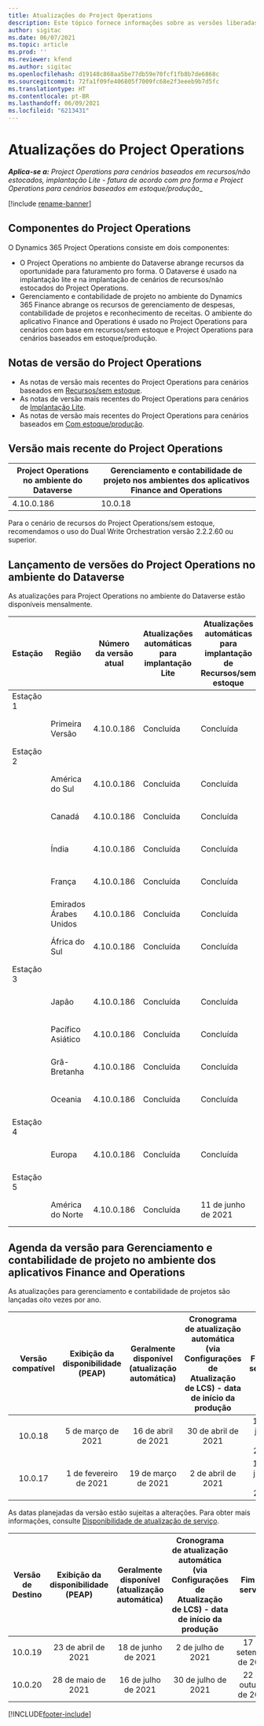 ```yaml
---
title: Atualizações do Project Operations
description: Este tópico fornece informações sobre as versões liberadas do Dynamics 365 Project Operations.
author: sigitac
ms.date: 06/07/2021
ms.topic: article
ms.prod: ''
ms.reviewer: kfend
ms.author: sigitac
ms.openlocfilehash: d19148c868aa5be77db59e70fcf1fb8b7de6868c
ms.sourcegitcommit: 72fa1f09fe406805f7009fc68e2f3eeeb9b7d5fc
ms.translationtype: HT
ms.contentlocale: pt-BR
ms.lasthandoff: 06/09/2021
ms.locfileid: "6213431"
---
```

# <a name="project-operations-updates"></a>Atualizações do Project Operations

_**Aplica-se a:** Project Operations para cenários baseados em recursos/não estocados, implantação Lite - fatura de acordo com pro forma e Project Operations para cenários baseados em estoque/produção__

[!include [rename-banner](~/includes/cc-data-platform-banner.md)]

## <a name="project-operations-components"></a>Componentes do Project Operations

O Dynamics 365 Project Operations consiste em dois componentes:

- O Project Operations no ambiente do Dataverse abrange recursos da oportunidade para faturamento pro forma. O Dataverse é usado na implantação lite e na implantação de cenários de recursos/não estocados do Project Operations.
- Gerenciamento e contabilidade de projeto no ambiente do Dynamics 365 Finance abrange os recursos de gerenciamento de despesas, contabilidade de projetos e reconhecimento de receitas. O ambiente do aplicativo Finance and Operations é usado no Project Operations para cenários com base em recursos/sem estoque e Project Operations para cenários baseados em estoque/produção.

## <a name="project-operations-release-notes"></a>Notas de versão do Project Operations
- As notas de versão mais recentes do Project Operations para cenários baseados em [Recursos/sem estoque](whats-new-may-2021-resource-based.md).
- As notas de versão mais recentes do Project Operations para cenários de [Implantação Lite](../pro/whats-new/whats-new-may-2021-lite.md).
- As notas de versão mais recentes do Project Operations para cenários baseados em [Com estoque/produção](../prod-pma/whats-new/whats-new-apr-2021-stocked.md).

## <a name="project-operations-latest-version"></a>Versão mais recente do Project Operations

| Project Operations no ambiente do Dataverse | Gerenciamento e contabilidade de projeto nos ambientes dos aplicativos Finance and Operations | 
| --- | --- |
| 4.10.0.186 | 10.0.18 |

Para o cenário de recursos do Project Operations/sem estoque, recomendamos o uso do Dual Write Orchestration versão 2.2.2.60 ou superior.

## <a name="release-schedule-for-project-operations-on-dataverse-environment"></a>Lançamento de versões do Project Operations no ambiente do Dataverse

As atualizações para Project Operations no ambiente do Dataverse estão disponíveis mensalmente. 

| Estação | Região | Número da versão atual | Atualizações automáticas para implantação Lite | Atualizações automáticas para implantação de Recursos/sem estoque | Número da próxima versão | Próxima versão disponível ao público |
|-----------|-----------------------|-----------------|--------------|---------------------|---------------------|---------------------|
| Estação 1 |   &nbsp;              |    &nbsp;       | &nbsp;       |      &nbsp;         |      &nbsp;         |      &nbsp;         |
|   &nbsp;  | Primeira Versão         |  4.10.0.186     | Concluída     | Concluída            | TBD                 | 28 de maio de 2021           |
| Estação 2 |   &nbsp;              |    &nbsp;       | &nbsp;       |      &nbsp;         |      &nbsp;         |      &nbsp;         |
|   &nbsp;  | América do Sul         |  4.10.0.186     | Concluída     | Concluída            | TBD                 | 28 de maio de 2021           |
|    &nbsp; | Canadá                |  4.10.0.186     | Concluída     | Concluída            | TBD                 | 28 de maio de 2021           |
|   &nbsp;  | Índia                 |  4.10.0.186     | Concluída     | Concluída            | TBD                 | 28 de maio de 2021           |
|   &nbsp;  | França                |  4.10.0.186     | Concluída     | Concluída            | TBD                 | 28 de maio de 2021           |
|   &nbsp;  | Emirados Árabes Unidos  |  4.10.0.186     | Concluída     | Concluída            | TBD                 | 28 de maio de 2021           |
|   &nbsp;  | África do Sul          |  4.10.0.186     | Concluída     | Concluída            | TBD                 | 28 de maio de 2021           |
| Estação 3 |      &nbsp;           |     &nbsp;      |     &nbsp;   |      &nbsp;         |      &nbsp;         |      &nbsp;         |
|   &nbsp;  | Japão                 |  4.10.0.186     | Concluída     | Concluída            | TBD                 | 04 de junho de 2021          |
|   &nbsp;  | Pacífico Asiático          |  4.10.0.186     | Concluída     | Concluída            | TBD                 | 04 de junho de 2021          |
|   &nbsp;  | Grã-Bretanha         |  4.10.0.186     | Concluída     | Concluída            | TBD                 | 04 de junho de 2021          |
|   &nbsp;  | Oceania               |  4.10.0.186     | Concluída     | Concluída            | TBD                 | 04 de junho de 2021          |
| Estação 4 |     &nbsp;            |     &nbsp;      |     &nbsp;   |      &nbsp;         |      &nbsp;         |      &nbsp;         |
|   &nbsp;  | Europa                |  4.10.0.186     | Concluída     | Concluída            | TBD                 | 11 de junho de 2021          |
| Estação 5 |     &nbsp;            |     &nbsp;      |     &nbsp;   |      &nbsp;         |      &nbsp;         |      &nbsp;         |
|   &nbsp;  | América do Norte         |  4.10.0.186     | Concluída     | 11 de junho de 2021          | TBD                 | 18 de junho de 2021          |

## <a name="release-schedule-for-project-management-and-accounting-in-the-finance-and-operations-apps-environment"></a>Agenda da versão para Gerenciamento e contabilidade de projeto no ambiente dos aplicativos Finance and Operations

As atualizações para gerenciamento e contabilidade de projetos são lançadas oito vezes por ano.

|          Versão compatível          | Exibição da disponibilidade (PEAP) | Geralmente disponível (atualização automática) | Cronograma de atualização automática (via Configurações de Atualização de LCS) - data de início da produção |   Fim do serviço   |
|:-------------------------:|:---------------------------:|:---------------------------------:|:--------------------------------------------------------------------:|:------------------:|
|          10.0.18          |        5 de março de 2021        |           16 de abril de 2021          |                            30 de abril de 2021                            |    16 de julho de 2021   |
|          10.0.17          |       1 de fevereiro de 2021      |           19 de março de 2021          |                             2 de abril de 2021                            |    11 de junho de 2021   |

As datas planejadas da versão estão sujeitas a alterações. Para obter mais informações, consulte [Disponibilidade de atualização de serviço](/dynamics365/fin-ops-core/fin-ops/get-started/public-preview-releases?toc=%2fdynamics365%2ffinance%2ftoc.json).

|          Versão de Destino          | Exibição da disponibilidade (PEAP) | Geralmente disponível (atualização automática) | Cronograma de atualização automática (via Configurações de Atualização de LCS) - data de início da produção |   Fim do serviço   |
|:-------------------------:|:---------------------------:|:---------------------------------:|:--------------------------------------------------------------------:|:------------------:|
|          10.0.19          |        23 de abril de 2021       |            18 de junho de 2021           |                             2 de julho de 2021                             | 17 de setembro de 2021 |
|          10.0.20          |         28 de maio de 2021        |           16 de julho de 2021           |                             30 de julho de 2021                             |  22 de outubro de 2021  |



[!INCLUDE[footer-include](../includes/footer-banner.md)]
